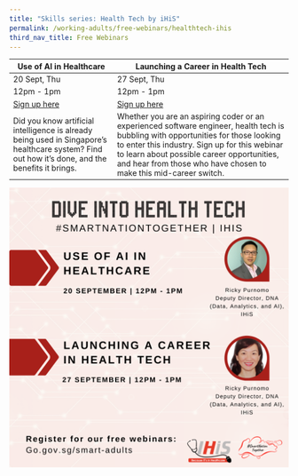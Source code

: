 ```yaml
---
title: "Skills series: Health Tech by iHiS"
permalink: /working-adults/free-webinars/healthtech-ihis
third_nav_title: Free Webinars
---
```

| Use of AI in Healthcare | Launching a Career in Health Tech  |
| -------- | -------- |
| 20 Sept, Thu | 27 Sept, Thu |
| 12pm - 1pm | 12pm - 1pm |
| [Sign up here](https://zoom.us/webinar/register/5016290923014/WN_D2Rbp8IwQqGz-KQJ-_6ciQ)     | [Sign up here](https://zoom.us/webinar/register/3616290930605/WN_iBMVGeaeRgGt9Ng4RGOPHg)     |
| Did you know artificial intelligence is already being used in Singapore’s healthcare system? Find out how it’s done, and the benefits it brings.    | Whether you are an aspiring coder or an experienced software engineer, health tech is bubbling with opportunities for those looking to enter this industry. Sign up for this webinar to learn about possible career opportunities, and hear from those who have chosen to make this mid-career switch.     |

![Alt text for image on Isomer site](/images/IHIS%20Overall.png)
